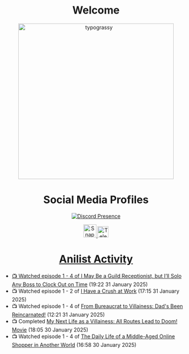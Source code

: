 <div align="center">

# Welcome
<a href="https://github.com/kawarimidoll/typograssy">
    <img alt="typograssy" src="https://typograssy.deno.dev/api?text=%E3%82%88%E3%81%86%E3%81%93%E3%81%9D%E3%81%BF%E3%81%AA%E3%81%95%E3%82%93%20-%20Sheby--&&l0=none&l1=82d9d0&l2=027353&l3=038c4c&l4=01402e&bg=none&frame=none&speed=100&comment=" width="421.99">
</a>

</div>

<div align="center">

# Social Media Profiles

[![Discord Presence](https://lanyard.cnrad.dev/api/612532963938271232)](https://discord.com/users/612532963938271232)


<a href="https://www.snapchat.com/add/a.sheby" title="Snapchat Profile">
    <img src="https://www.freepnglogos.com/uploads/snapchat-logo-png-0.png" width="35" alt="Snapchat Logo" />


<a href="https://t.me/ASheby" title="Telegram Profile">
    <img src="https://www.freepnglogos.com/uploads/telegram-logo-png-0.png" width="30" alt="Telegram Logo" />


</div>

<div align="center">

# Anilist Activity

</div>

<!-- ANILIST_ACTIVITY:start -->

-   📺 Watched episode 1 - 4 of [I May Be a Guild Receptionist, but I’ll Solo Any Boss to Clock Out on Time](https://anilist.co/anime/167143) (19:22 31 January 2025)
-   📺 Watched episode 1 - 2 of [I Have a Crush at Work](https://anilist.co/anime/179696) (17:15 31 January 2025)
-   📺 Watched episode 1 - 4 of [From Bureaucrat to Villainess: Dad's Been Reincarnated!](https://anilist.co/anime/172453) (12:21 31 January 2025)
-   📺 Completed [My Next Life as a Villainess: All Routes Lead to Doom! Movie](https://anilist.co/anime/139359) (18:05 30 January 2025)
-   📺 Watched episode 1 - 4 of [The Daily Life of a Middle-Aged Online Shopper in Another World](https://anilist.co/anime/180292) (16:58 30 January 2025)

<!-- ANILIST_ACTIVITY:end -->
